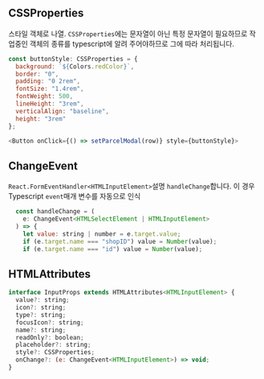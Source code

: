 ## CSSProperties

스타일 객체로 나열. `CSSProperties`에는 문자열이 아닌 특정 문자열이 필요하므로 작업중인 객체의 종류를 typescript에 알려 주어야하므로 그에 따라 처리됩니다.

```js
const buttonStyle: CSSProperties = {
  background: `${Colors.redColor}`,
  border: "0",
  padding: "0 2rem",
  fontSize: "1.4rem",
  fontWeight: 500,
  lineHeight: "3rem",
  verticalAlign: "baseline",
  height: "3rem"
};

<Button onClick={() => setParcelModal(row)} style={buttonStyle}>

```

## ChangeEvent

`React.FormEventHandler<HTMLInputElement>`설명 `handleChange`합니다. 이 경우 Typescript `event`매개 변수를 자동으로 인식

```js
  const handleChange = (
    e: ChangeEvent<HTMLSelectElement | HTMLInputElement>
  ) => {
    let value: string | number = e.target.value;
    if (e.target.name === "shopID") value = Number(value);
    if (e.target.name === "id") value = Number(value);
```

## HTMLAttributes

```js
interface InputProps extends HTMLAttributes<HTMLInputElement> {
  value?: string;
  icon?: string;
  type?: string;
  focusIcon?: string;
  name?: string;
  readOnly?: boolean;
  placeholder?: string;
  style?: CSSProperties;
  onChange?: (e: ChangeEvent<HTMLInputElement>) => void;
}
```
